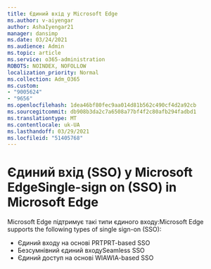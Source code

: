 ```yaml
---
title: Єдиний вхід у Microsoft Edge
ms.author: v-aiyengar
author: AshaIyengar21
manager: dansimp
ms.date: 03/24/2021
ms.audience: Admin
ms.topic: article
ms.service: o365-administration
ROBOTS: NOINDEX, NOFOLLOW
localization_priority: Normal
ms.collection: Adm_O365
ms.custom:
- "9005624"
- "9656"
ms.openlocfilehash: 1dea46bf80fec9aa014d81b562c490cf4d2a92cb
ms.sourcegitcommit: db908b3da2c7a6508a77bf4f2c80afb294fadbd1
ms.translationtype: MT
ms.contentlocale: uk-UA
ms.lasthandoff: 03/29/2021
ms.locfileid: "51405768"
---
```

# <a name="single-sign-on-sso-in-microsoft-edge"></a><span data-ttu-id="9f0be-102">Єдиний вхід (SSO) у Microsoft Edge</span><span class="sxs-lookup"><span data-stu-id="9f0be-102">Single-sign on (SSO) in Microsoft Edge</span></span>

<span data-ttu-id="9f0be-103">Microsoft Edge підтримує такі типи єдиного входу:</span><span class="sxs-lookup"><span data-stu-id="9f0be-103">Microsoft Edge supports the following types of single sign-on (SSO):</span></span>
- <span data-ttu-id="9f0be-104">Єдиний входу на основі PRT</span><span class="sxs-lookup"><span data-stu-id="9f0be-104">PRT-based SSO</span></span>
- <span data-ttu-id="9f0be-105">Безсумнівний єдиний входу</span><span class="sxs-lookup"><span data-stu-id="9f0be-105">Seamless SSO</span></span>
- <span data-ttu-id="9f0be-106">Єдиний доступ на основі WIA</span><span class="sxs-lookup"><span data-stu-id="9f0be-106">WIA-based SSO</span></span>
